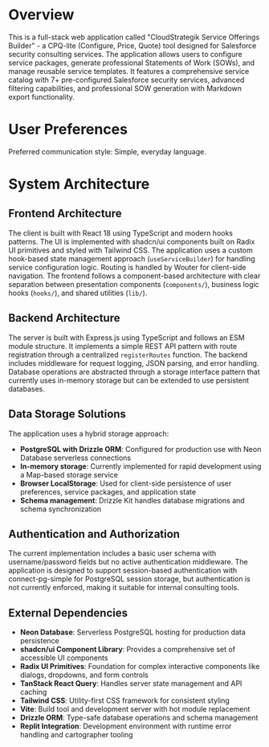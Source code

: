 # Overview

This is a full-stack web application called "CloudStrategik Service Offerings Builder" - a CPQ-lite (Configure, Price, Quote) tool designed for Salesforce security consulting services. The application allows users to configure service packages, generate professional Statements of Work (SOWs), and manage reusable service templates. It features a comprehensive service catalog with 7+ pre-configured Salesforce security services, advanced filtering capabilities, and professional SOW generation with Markdown export functionality.

# User Preferences

Preferred communication style: Simple, everyday language.

# System Architecture

## Frontend Architecture
The client is built with React 18 using TypeScript and modern hooks patterns. The UI is implemented with shadcn/ui components built on Radix UI primitives and styled with Tailwind CSS. The application uses a custom hook-based state management approach (`useServiceBuilder`) for handling service configuration logic. Routing is handled by Wouter for client-side navigation. The frontend follows a component-based architecture with clear separation between presentation components (`components/`), business logic hooks (`hooks/`), and shared utilities (`lib/`).

## Backend Architecture  
The server is built with Express.js using TypeScript and follows an ESM module structure. It implements a simple REST API pattern with route registration through a centralized `registerRoutes` function. The backend includes middleware for request logging, JSON parsing, and error handling. Database operations are abstracted through a storage interface pattern that currently uses in-memory storage but can be extended to use persistent databases.

## Data Storage Solutions
The application uses a hybrid storage approach:
- **PostgreSQL with Drizzle ORM**: Configured for production use with Neon Database serverless connections
- **In-memory storage**: Currently implemented for rapid development using a Map-based storage service
- **Browser LocalStorage**: Used for client-side persistence of user preferences, service packages, and application state
- **Schema management**: Drizzle Kit handles database migrations and schema synchronization

## Authentication and Authorization
The current implementation includes a basic user schema with username/password fields but no active authentication middleware. The application is designed to support session-based authentication with connect-pg-simple for PostgreSQL session storage, but authentication is not currently enforced, making it suitable for internal consulting tools.

## External Dependencies
- **Neon Database**: Serverless PostgreSQL hosting for production data persistence
- **shadcn/ui Component Library**: Provides a comprehensive set of accessible UI components
- **Radix UI Primitives**: Foundation for complex interactive components like dialogs, dropdowns, and form controls
- **TanStack React Query**: Handles server state management and API caching
- **Tailwind CSS**: Utility-first CSS framework for consistent styling
- **Vite**: Build tool and development server with hot module replacement
- **Drizzle ORM**: Type-safe database operations and schema management
- **Replit Integration**: Development environment with runtime error handling and cartographer tooling